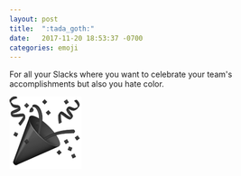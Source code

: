 ```yaml
---
layout: post
title:  ":tada_goth:"
date:   2017-11-20 18:53:37 -0700
categories: emoji
---
```

For all your Slacks where you want to celebrate your team's accomplishments but also you hate color.

![:tada_goth:](/images/goth_emoji/tada_goth.png)

[jekyll-docs]: https://jekyllrb.com/docs/home
[jekyll-gh]:   https://github.com/jekyll/jekyll
[jekyll-talk]: https://talk.jekyllrb.com/
